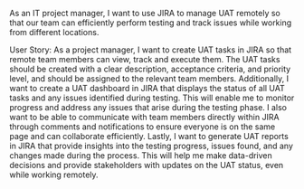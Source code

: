 As an IT project manager, I want to use JIRA to manage UAT remotely so that our team can efficiently perform testing and track issues while working from different locations.

User Story:
As a project manager, I want to create UAT tasks in JIRA so that remote team members can view, track and execute them. The UAT tasks should be created with a clear description, acceptance criteria, and priority level, and should be assigned to the relevant team members.
Additionally, I want to create a UAT dashboard in JIRA that displays the status of all UAT tasks and any issues identified during testing. This will enable me to monitor progress and address any issues that arise during the testing phase.
I also want to be able to communicate with team members directly within JIRA through comments and notifications to ensure everyone is on the same page and can collaborate efficiently.
Lastly, I want to generate UAT reports in JIRA that provide insights into the testing progress, issues found, and any changes made during the process. This will help me make data-driven decisions and provide stakeholders with updates on the UAT status, even while working remotely.

